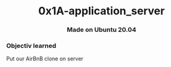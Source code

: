<h1 align="center">0x1A-application_server</h1>

<h3 align="center">Made on Ubuntu 20.04</h3>

<h3>Objectiv learned</h3>

<p>Put our AirBnB clone on server</p>
